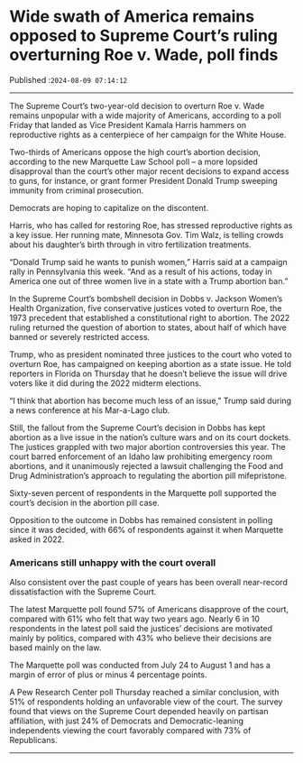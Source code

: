 # Wide swath of America remains opposed to Supreme Court’s ruling overturning Roe v. Wade, poll finds

Published :`2024-08-09 07:14:12`

---

The Supreme Court’s two-year-old decision to overturn Roe v. Wade remains unpopular with a wide majority of Americans, according to a poll Friday that landed as Vice President Kamala Harris hammers on reproductive rights as a centerpiece of her campaign for the White House.

Two-thirds of Americans oppose the high court’s abortion decision, according to the new Marquette Law School poll – a more lopsided disapproval than the court’s other major recent decisions to expand access to guns, for instance, or grant former President Donald Trump sweeping immunity from criminal prosecution.

Democrats are hoping to capitalize on the discontent.

Harris, who has called for restoring Roe, has stressed reproductive rights as a key issue. Her running mate, Minnesota Gov. Tim Walz, is telling crowds about his daughter’s birth through in vitro fertilization treatments.

“Donald Trump said he wants to punish women,” Harris said at a campaign rally in Pennsylvania this week. “And as a result of his actions, today in America one out of three women live in a state with a Trump abortion ban.”

In the Supreme Court’s bombshell decision in Dobbs v. Jackson Women’s Health Organization, five conservative justices voted to overturn Roe, the 1973 precedent that established a constitutional right to abortion. The 2022 ruling returned the question of abortion to states, about half of which have banned or severely restricted access.

Trump, who as president nominated three justices to the court who voted to overturn Roe, has campaigned on keeping abortion as a state issue. He told reporters in Florida on Thursday that he doesn’t believe the issue will drive voters like it did during the 2022 midterm elections.

“I think that abortion has become much less of an issue,” Trump said during a news conference at his Mar-a-Lago club.

Still, the fallout from the Supreme Court’s decision in Dobbs has kept abortion as a live issue in the nation’s culture wars and on its court dockets. The justices grappled with two major abortion controversies this year. The court barred enforcement of an Idaho law prohibiting emergency room abortions, and it unanimously rejected a lawsuit challenging the Food and Drug Administration’s approach to regulating the abortion pill mifepristone.

Sixty-seven percent of respondents in the Marquette poll supported the court’s decision in the abortion pill case.

Opposition to the outcome in Dobbs has remained consistent in polling since it was decided, with 66% of respondents against it when Marquette asked in 2022.

### Americans still unhappy with the court overall

Also consistent over the past couple of years has been overall near-record dissatisfaction with the Supreme Court.

The latest Marquette poll found 57% of Americans disapprove of the court, compared with 61% who felt that way two years ago. Nearly 6 in 10 respondents in the latest poll said the justices’ decisions are motivated mainly by politics, compared with 43% who believe their decisions are based mainly on the law.

The Marquette poll was conducted from July 24 to August 1 and has a margin of error of plus or minus 4 percentage points.

A Pew Research Center poll Thursday reached a similar conclusion, with 51% of respondents holding an unfavorable view of the court. The survey found that views on the Supreme Court depended heavily on partisan affiliation, with just 24% of Democrats and Democratic-leaning independents viewing the court favorably compared with 73% of Republicans.

---

